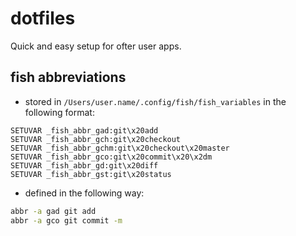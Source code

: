 # dotfiles

Quick and easy setup for ofter user apps.

## fish abbreviations

* stored in `/Users/user.name/.config/fish/fish_variables` in the following format:

```
SETUVAR _fish_abbr_gad:git\x20add
SETUVAR _fish_abbr_gch:git\x20checkout
SETUVAR _fish_abbr_gchm:git\x20checkout\x20master
SETUVAR _fish_abbr_gco:git\x20commit\x20\x2dm
SETUVAR _fish_abbr_gd:git\x20diff
SETUVAR _fish_abbr_gst:git\x20status
```

* defined in the following way:

```sh
abbr -a gad git add
abbr -a gco git commit -m
```
